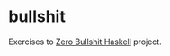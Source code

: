 # bullshit

Exercises to [Zero Bullshit Haskell](https://github.com/alpacaaa/zero-bullshit-haskell) project.
